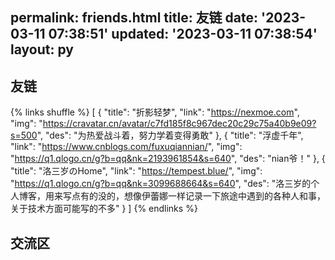 permalink: friends.html
title: 友链
date: '2023-03-11 07:38:51'
updated: '2023-03-11 07:38:54'
layout: py
---

## 友链

<!-- - [![折影轻梦](https://cravatar.cn/avatar/c7fd185f8c967dec20c29c75a40b9e09?s=500)](https://nexmoe.com/ '折影轻梦') -->

{% links shuffle %}
[
 {
  "title": "折影轻梦",
  "link": "https://nexmoe.com",
  "img": "https://cravatar.cn/avatar/c7fd185f8c967dec20c29c75a40b9e09?s=500",
  "des": "为热爱战斗着，努力学着变得勇敢"
 },
 {
  "title": "浮虚千年",
  "link": "https://www.cnblogs.com/fuxuqiannian/",
  "img": "https://q1.qlogo.cn/g?b=qq&nk=2193961854&s=640",
  "des": "nian爷！"
 },
 {
  "title": "洛三岁のHome",
  "link": "https://tempest.blue/",
  "img": "https://q1.qlogo.cn/g?b=qq&nk=3099688664&s=640",
  "des": "洛三岁的个人博客，用来写点有的没的，想像伊蕾娜一样记录一下旅途中遇到的各种人和事，关于技术方面可能写的不多"
 }
]
{% endlinks %}

## 交流区
